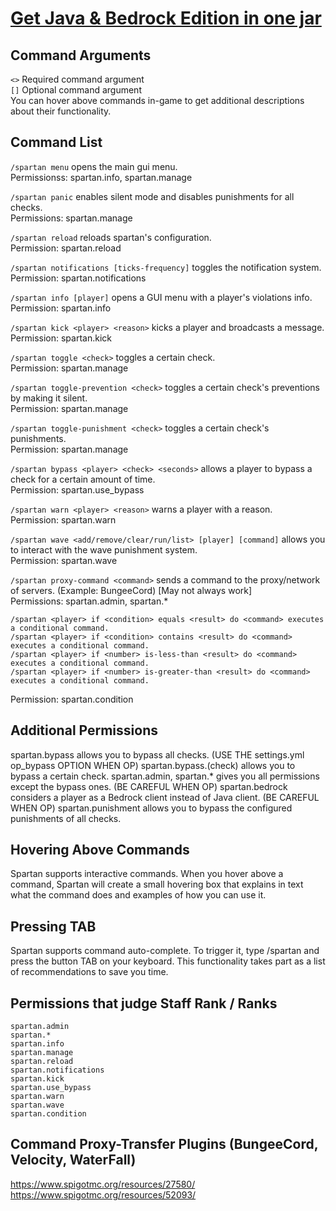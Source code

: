 # <a href="https://www.paypal.com/ncp/payment/EVXKXBD6M5XPC">Get Java & Bedrock Edition in one jar</a>

## Command Arguments
``<>`` Required command argument<br>
``[]`` Optional command argument<br>
You can hover above commands in-game to get additional descriptions about their functionality.


## Command List

``/spartan menu`` opens the main gui menu.<br>
Permissionss: spartan.info, spartan.manage

``/spartan panic`` enables silent mode and disables punishments for all checks.<br>
Permissions: spartan.manage

``/spartan reload`` reloads spartan's configuration.<br>
Permission: spartan.reload

``/spartan notifications [ticks-frequency]`` toggles the notification system.<br>
Permission: spartan.notifications

``/spartan info [player]`` opens a GUI menu with a player's violations info.<br>
Permission: spartan.info

``/spartan kick <player> <reason>`` kicks a player and broadcasts a message.<br>
Permission: spartan.kick

``/spartan toggle <check>`` toggles a certain check.<br>
Permission: spartan.manage

``/spartan toggle-prevention <check>`` toggles a certain check's preventions by making it silent.<br>
Permission: spartan.manage

``/spartan toggle-punishment <check>`` toggles a certain check's punishments.<br>
Permission: spartan.manage

``/spartan bypass <player> <check> <seconds>`` allows a player to bypass a check for a certain amount of time.<br>
Permission: spartan.use_bypass

``/spartan warn <player> <reason>`` warns a player with a reason.<br>
Permission: spartan.warn

``/spartan wave <add/remove/clear/run/list> [player] [command]`` allows you to interact with the wave punishment system.<br>
Permission: spartan.wave

``/spartan proxy-command <command>`` sends a command to the proxy/network of servers. (Example: BungeeCord) [May not always work]<br>
Permissions: spartan.admin, spartan.*

```
/spartan <player> if <condition> equals <result> do <command> executes a conditional command.
/spartan <player> if <condition> contains <result> do <command> executes a conditional command.
/spartan <player> if <number> is-less-than <result> do <command> executes a conditional command.
/spartan <player> if <number> is-greater-than <result> do <command> executes a conditional command.
```
Permission: spartan.condition


## Additional Permissions
spartan.bypass allows you to bypass all checks. (USE THE settings.yml op_bypass OPTION WHEN OP)
spartan.bypass.(check) allows you to bypass a certain check.
spartan.admin, spartan.* gives you all permissions except the bypass ones. (BE CAREFUL WHEN OP)
spartan.bedrock considers a player as a Bedrock client instead of Java client. (BE CAREFUL WHEN OP)
spartan.punishment allows you to bypass the configured punishments of all checks.


## Hovering Above Commands
Spartan supports interactive commands. When you hover above a command, Spartan will create a small hovering box that explains in text what the command does and examples of how you can use it.


## Pressing TAB
Spartan supports command auto-complete. To trigger it, type /spartan and press the button TAB on your keyboard. This functionality takes part as a list of recommendations to save you time.


## Permissions that judge Staff Rank / Ranks
```
spartan.admin
spartan.*
spartan.info
spartan.manage
spartan.reload
spartan.notifications
spartan.kick
spartan.use_bypass
spartan.warn
spartan.wave
spartan.condition
```

## Command Proxy-Transfer Plugins (BungeeCord, Velocity, WaterFall)
https://www.spigotmc.org/resources/27580/<br>
https://www.spigotmc.org/resources/52093/

